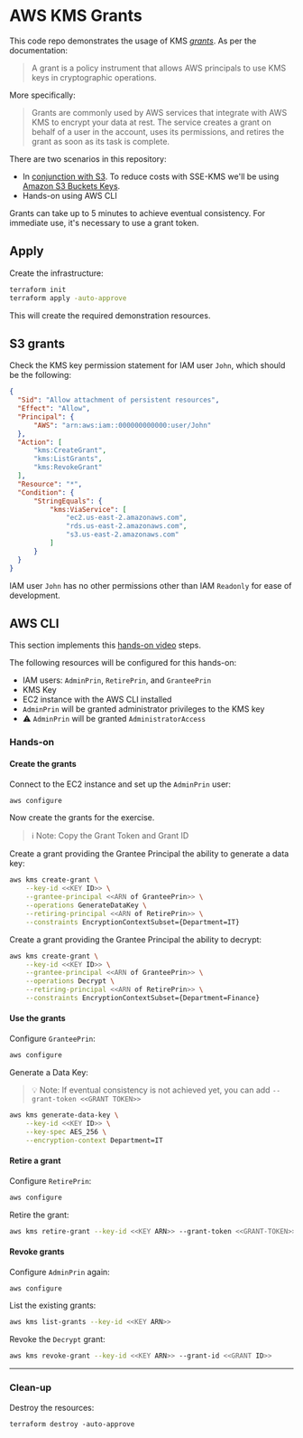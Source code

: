 # AWS KMS Grants

This code repo demonstrates the usage of KMS [_grants_][1]. As per the documentation:

> A grant is a policy instrument that allows AWS principals to use KMS keys in cryptographic operations.

More specifically:

> Grants are commonly used by AWS services that integrate with AWS KMS to encrypt your data at rest. The service creates a grant on behalf of a user in the account, uses its permissions, and retires the grant as soon as its task is complete.

There are two scenarios in this repository:
- In [conjunction with S3][2]. To reduce costs with SSE-KMS we'll be using [Amazon S3 Buckets Keys][3].
- Hands-on using AWS CLI

Grants can take up to 5 minutes to achieve eventual consistency. For immediate use, it's necessary to use a grant token.

## Apply

Create the infrastructure:

```sh
terraform init
terraform apply -auto-approve
```

This will create the required demonstration resources.

## S3 grants

Check the KMS key permission statement for IAM user `John`, which should be the following:

```json
{
  "Sid": "Allow attachment of persistent resources",
  "Effect": "Allow",
  "Principal": {
      "AWS": "arn:aws:iam::000000000000:user/John"
  },
  "Action": [
      "kms:CreateGrant",
      "kms:ListGrants",
      "kms:RevokeGrant"
  ],
  "Resource": "*",
  "Condition": {
      "StringEquals": {
          "kms:ViaService": [
              "ec2.us-east-2.amazonaws.com",
              "rds.us-east-2.amazonaws.com",
              "s3.us-east-2.amazonaws.com"
          ]
      }
  }
}
```

IAM user `John` has no other permissions other than IAM `Readonly` for ease of development.

## AWS CLI

This section implements this [hands-on video][4] steps.

The following resources will be configured for this hands-on:

- IAM users: `AdminPrin`, `RetirePrin`, and `GranteePrin`
- KMS Key
- EC2 instance with the AWS CLI installed
- `AdminPrin` will be granted administrator privileges to the KMS key
- ⚠️ `AdminPrin` will be granted `AdministratorAccess`

### Hands-on

#### Create the grants

Connect to the EC2 instance and set up the `AdminPrin` user:

```sh
aws configure
```

Now create the grants for the exercise.

> ℹ️ Note: Copy the Grant Token and Grant ID

Create a grant providing the Grantee Principal the ability to generate a data key:

```sh
aws kms create-grant \
    --key-id <<KEY ID>> \
    --grantee-principal <<ARN of GranteePrin>> \
    --operations GenerateDataKey \
    --retiring-principal <<ARN of RetirePrin>> \
    --constraints EncryptionContextSubset={Department=IT}
```

Create a grant providing the Grantee Principal the ability to decrypt:

```sh
aws kms create-grant \
    --key-id <<KEY ID>> \
    --grantee-principal <<ARN of GranteePrin>> \
    --operations Decrypt \
    --retiring-principal <<ARN of RetirePrin>> \
    --constraints EncryptionContextSubset={Department=Finance}
```

#### Use the grants

Configure `GranteePrin`:

```sh
aws configure
```

Generate a Data Key:

> 💡 Note: If eventual consistency is not achieved yet, you can add `--grant-token <<GRANT TOKEN>>`

```sh
aws kms generate-data-key \
    --key-id <<KEY ID>> \
    --key-spec AES_256 \
    --encryption-context Department=IT
```

#### Retire a grant

Configure `RetirePrin`:

```sh
aws configure
```

Retire the grant:

```sh
aws kms retire-grant --key-id <<KEY ARN>> --grant-token <<GRANT-TOKEN>>
```

#### Revoke grants

Configure `AdminPrin` again:

```sh
aws configure
```

List the existing grants:

```sh
aws kms list-grants --key-id <<KEY ARN>>
```

Revoke the `Decrypt` grant:

```sh
aws kms revoke-grant --key-id <<KEY ARN>> --grant-id <<GRANT ID>>
```

---

### Clean-up

Destroy the resources:

```
terraform destroy -auto-approve
```

[1]: https://docs.aws.amazon.com/kms/latest/developerguide/grants.html
[2]: https://docs.aws.amazon.com/kms/latest/developerguide/services-s3.html
[3]: https://docs.aws.amazon.com/AmazonS3/latest/userguide/bucket-key.html
[4]: https://youtu.be/lmG360mNYyA

